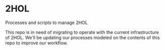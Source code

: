 # 2HOL
Processes and scripts to manage 2HOL

This repo is in need of migrating to operate with the current infrastructure of 2HOL.
We'll be updating our processes modeled on the contents of this repo to improve our workflow.
